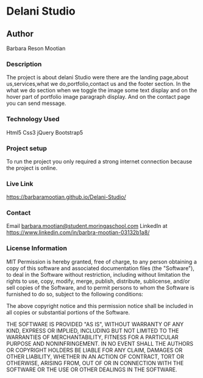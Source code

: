 # Delani Studio

## Author
Barbara Reson Mootian

### Description
The project is about delani Studio were there are the landing page,about us,services,what we do,portfolio,contact us and the footer section.
In the what we do section when we toggle the image some text display and on the hover part of portfolio image paragraph display.
And on the contact  page you can send  message.

### Technology Used
Html5
Css3
jQuery
Bootstrap5

### Project setup
To run the project you only required a strong internet connection because the project is online.
 
 ### Live Link
 https://barbaramootian.github.io/Delani-Studio/

 ### Contact 
 Email barbara.mootian@student.moringaschool.com LinkedIn at https://www.linkedin.com/in/barbra-mootian-03132b1a8/

 ### License Information
 MIT Permission is hereby granted, free of charge, to any person obtaining a copy of this software and associated documentation files (the "Software"), to deal in the Software without restriction, including without limitation the rights to use, copy, modify, merge, publish, distribute, sublicense, and/or sell copies of the Software, and to permit persons to whom the Software is furnished to do so, subject to the following conditions:

The above copyright notice and this permission notice shall be included in all copies or substantial portions of the Software.

THE SOFTWARE IS PROVIDED "AS IS", WITHOUT WARRANTY OF ANY KIND, EXPRESS OR IMPLIED, INCLUDING BUT NOT LIMITED TO THE WARRANTIES OF MERCHANTABILITY, FITNESS FOR A PARTICULAR PURPOSE AND NONINFRINGEMENT. IN NO EVENT SHALL THE AUTHORS OR COPYRIGHT HOLDERS BE LIABLE FOR ANY CLAIM, DAMAGES OR OTHER LIABILITY, WHETHER IN AN ACTION OF CONTRACT, TORT OR OTHERWISE, ARISING FROM, OUT OF OR IN CONNECTION WITH THE SOFTWARE OR THE USE OR OTHER DEALINGS IN THE SOFTWARE.